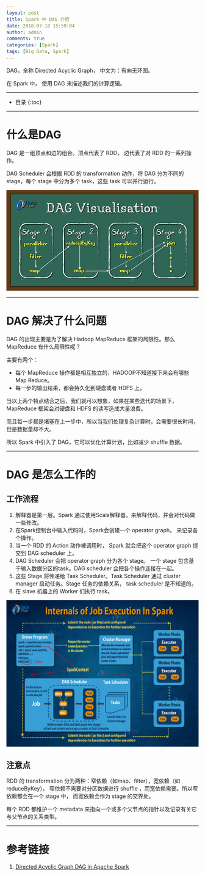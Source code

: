 ```yaml
---
layout: post
title: Spark 中 DAG 介绍
date: 2018-07-18 15:59:04
author: admin
comments: true
categories: [Spark]
tags: [Big Data, Spark]
---
```


DAG，全称 Directed Acyclic Graph， 中文为：有向无环图。

在 Spark 中， 使用 DAG 来描述我们的计算逻辑。 

<!-- more -->

---



* 目录
{:toc}
---

# 什么是DAG

DAG 是一组顶点和边的组合。顶点代表了 RDD， 边代表了对 RDD 的一系列操作。

DAG Scheduler 会根据 RDD 的 transformation 动作，将 DAG 分为不同的 stage，每个 stage 中分为多个 task，这些 task 可以并行运行。

[![](/images/posts/visualisation-dag-in-apache-spark-min.jpg)](/images/posts/visualisation-dag-in-apache-spark-min.jpg)

---

# DAG 解决了什么问题

DAG 的出现主要是为了解决 Hadoop MapReduce 框架的局限性。那么 MapReduce 有什么局限性呢？

主要有两个：
- 每个 MapReduce 操作都是相互独立的，HADOOP不知道接下来会有哪些Map Reduce。
- 每一步的输出结果，都会持久化到硬盘或者 HDFS 上。

当以上两个特点结合之后，我们就可以想象，如果在某些迭代的场景下，MapReduce 框架会对硬盘和 HDFS 的读写造成大量浪费。

而且每一步都是堵塞在上一步中，所以当我们处理复杂计算时，会需要很长时间，但是数据量却不大。

所以 Spark 中引入了 DAG，它可以优化计算计划，比如减少 shuffle 数据。 

---

# DAG 是怎么工作的

## 工作流程

1. 解释器是第一层。Spark 通过使用Scala解释器，来解释代码，并会对代码做一些修改。
2. 在Spark控制台中输入代码时，Spark会创建一个 operator graph， 来记录各个操作。
3. 当一个 RDD 的 Action 动作被调用时， Spark 就会把这个 operator graph 提交到 DAG scheduler 上。
4. DAG Scheduler 会把 operator graph 分为各个 stage。 一个 stage 包含基于输入数据分区的task。DAG scheduler 会把各个操作连接在一起。
5. 这些 Stage 将传递给 Task Scheduler。Task Scheduler 通过 cluster manager 启动任务。Stage 任务的依赖关系， task scheduler 是不知道的。
6. 在 slave 机器上的 Worker 们执行 task。

[![](/images/posts/internals-of-job-execution-in-apache-spark.jpg)](/images/posts/internals-of-job-execution-in-apache-spark.jpg)

## 注意点

RDD 的 transformation 分为两种：窄依赖（如map、filter），宽依赖（如reduceByKey）。 
窄依赖不需要对分区数据进行 shuffle ，而宽依赖需要。所以窄依赖都会在一个 stage 中， 而宽依赖会作为 stage 的交界处。

每个 RDD 都维护一个 metadata 来指向一个或多个父节点的指针以及记录有关它与父节点的关系类型。



---

# 参考链接

1. [Directed Acyclic Graph DAG in Apache Spark](https://data-flair.training/blogs/dag-in-apache-spark/)